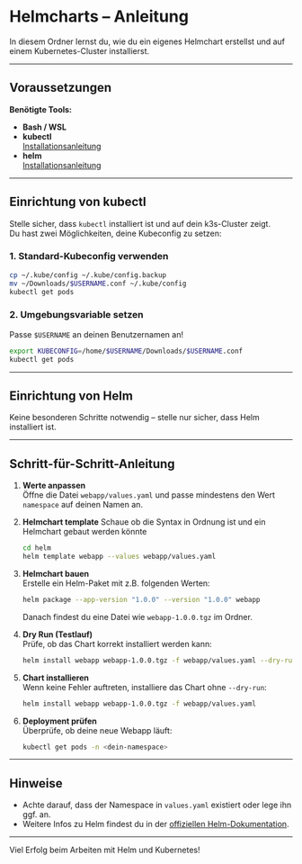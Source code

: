 # Helmcharts – Anleitung

In diesem Ordner lernst du, wie du ein eigenes Helmchart erstellst und auf einem Kubernetes-Cluster installierst.

---

## Voraussetzungen

**Benötigte Tools:**
- **Bash / WSL**
- **kubectl**  
  [Installationsanleitung](https://kubernetes.io/docs/tasks/tools/install-kubectl-linux/)
- **helm**  
  [Installationsanleitung](https://helm.sh/docs/intro/install/#from-script)

---

## Einrichtung von kubectl

Stelle sicher, dass `kubectl` installiert ist und auf dein k3s-Cluster zeigt.  
Du hast zwei Möglichkeiten, deine Kubeconfig zu setzen:

### 1. Standard-Kubeconfig verwenden

```bash
cp ~/.kube/config ~/.kube/config.backup
mv ~/Downloads/$USERNAME.conf ~/.kube/config
kubectl get pods
```

### 2. Umgebungsvariable setzen

Passe `$USERNAME` an deinen Benutzernamen an!

```bash
export KUBECONFIG=/home/$USERNAME/Downloads/$USERNAME.conf
kubectl get pods
```

---

## Einrichtung von Helm

Keine besonderen Schritte notwendig – stelle nur sicher, dass Helm installiert ist.

---

## Schritt-für-Schritt-Anleitung

1. **Werte anpassen**  
   Öffne die Datei `webapp/values.yaml` und passe mindestens den Wert  
   ```namespace``` auf deinen Namen an.

2. **Helmchart template**
   Schaue ob die Syntax in Ordnung ist und ein Helmchart gebaut werden könnte

   ```bash
   cd helm
   helm template webapp --values webapp/values.yaml
   ```

3. **Helmchart bauen**  
   Erstelle ein Helm-Paket mit z.B. folgenden Werten:

   ```bash
   helm package --app-version "1.0.0" --version "1.0.0" webapp
   ```

   Danach findest du eine Datei wie `webapp-1.0.0.tgz` im Ordner.

4. **Dry Run (Testlauf)**  
   Prüfe, ob das Chart korrekt installiert werden kann:

   ```bash
   helm install webapp webapp-1.0.0.tgz -f webapp/values.yaml --dry-run
   ```

5. **Chart installieren**  
   Wenn keine Fehler auftreten, installiere das Chart ohne `--dry-run`:

   ```bash
   helm install webapp webapp-1.0.0.tgz -f webapp/values.yaml
   ```

6. **Deployment prüfen**  
   Überprüfe, ob deine neue Webapp läuft:

   ```bash
   kubectl get pods -n <dein-namespace>
   ```

---

## Hinweise

- Achte darauf, dass der Namespace in `values.yaml` existiert oder lege ihn ggf. an.
- Weitere Infos zu Helm findest du in der [offiziellen Helm-Dokumentation](https://helm.sh/docs/).

---

Viel Erfolg beim Arbeiten mit Helm und Kubernetes!


